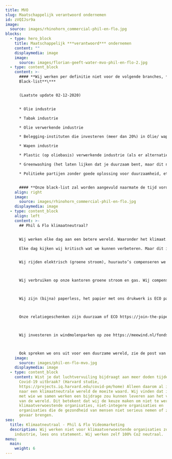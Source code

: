 ```yaml
---
title: MVO
slug: Maatschappelijk verantwoord ondernemen
id: zVQIJsr9a
image:
  source: images/rhinohorn_commercial-phil-en-flo.jpg
blocks:
  - type: hero_block
    title: Maatschappelijk ***verantwoord*** ondernemen
    content: ""
    displaymedia: image
    image:
      source: images/florian-geeft-water-mvo-phil-en-flo-2.jpg
  - type: content_block
    content: >-
      #### **Wij werken per definitie niet voor de volgende branches, ***onze
      Black-list**\***


      (Laatste update 02-12-2020)


      * Olie industrie

      * Tabak industrie

      * Olie verwerkende industrie

      * Belegging-instituten die investeren (meer dan 20%) in Olie/ wapen aandelen

      * Wapen industrie

      * Plastic (op oliebasis) verwerkende industrie (als er alternatieven zijn)

      * Greenwashing (het laten lijken dat je duurzaam bent, maar dit niet bent)

      * Politieke partijen zonder goede oplossing voor duurzaamheid, ethiek, vluchtelingenbeleid


      #### **Onze black-list zal worden aangevuld naarmate de tijd vordert.**
    align: right
    image:
      source: images/rhinohorn_commercial-phil-en-flo.jpg
    displaymedia: image
  - type: content_block
    align: left
    content: >-
      ## Phil & Flo klimaatneutraal?


      Wij werken elke dag aan een betere wereld. Waaronder het klimaat.

      Elke dag kijken wij kritisch wat we kunnen verbeteren. Maar dit is wat we nu al doen:


      Wij rijden elektrisch (groene stroom), huurauto’s compenseren we via  https://treesforall.nl/compenseer-co2/



      Wij verbruiken op onze kantoren groene stroom en gas. Wij compenseren dit (extra) via https://loyaltree.nl/



      Wij zijn (bijna) paperless, het papier met ons drukwerk is ECO papier/ CO2 neutraal.



      Onze relatiegeschenken zijn duurzaam of ECO https://join-the-pipe.org/



      Wij investeren in windmolenparken op zee https://meewind.nl/fonds/zeewind-bestaande-parken/



      Ook spreken we ons uit voor een duurzame wereld, zie de post van [Peter de Graaf op LinkedIn](https://www.linkedin.com/posts/peterdegraaf1_marketing-klimaatverandering-onlinemedia-activity-6623877199214727168-Wwo8)
    image:
      source: images/phil-en-flo-mvo.jpg
    displaymedia: image
  - type: content_block
    content: Wist je dat luchtvervuiling bijdraagt aan meer doden tijdens de
      Covid-19 uitbraak? (Harvard studie,
      https://projects.iq.harvard.edu/covid-pm/home) Alleen daarom al is streven
      naar een klimaatneutrale wereld de moeite waard. Wij vinden dat iedereen
      met wie we samen werken een bijdrage zou kunnen leveren aan het verbeteren
      van de wereld. Dit betekent dat wij de keuze maken om niet te werken voor
      klimaatverwoestende organisaties, niet-integere organisaties en
      organisaties die de gezondheid van mensen niet serieus nemen of zelfs in
      gevaar brengen.
seo:
  title: Klimaatneutraal - Phil & Flo Videomarketing
  description: Wij werken niet voor klimaatverwoestende organisaties zoals olie
    industrie, lees ons statement. Wij werken zelf 100% Co2 neutraal.
menu:
  main:
    weight: 6
---
```

